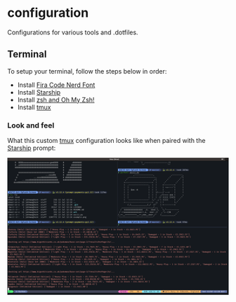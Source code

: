 # configuration

Configurations for various tools and .dotfiles.

## Terminal

To setup your terminal, follow the steps below in order:

- Install [Fira Code Nerd Font](fonts/FiraCodeNerdFont-Regular.ttf)
- Install [Starship](starship/README.md)
- Install [zsh and Oh My Zsh!](oh_my_zsh/README.md)
- Install [tmux](tmux/README.md)

### Look and feel

What this custom [tmux](tmux/tmux.md) configuration looks like when paired with the [Starship](starship/starship.md) prompt:

![tmux](tmux/tmux.png)
